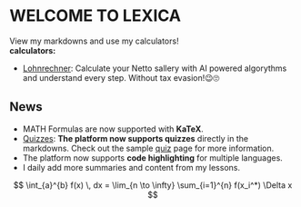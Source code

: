 # WELCOME TO LEXICA

View my markdowns and use my calculators!
\
**calculators:**

- [Lohnrechner](/lohnrechner): Calculate your Netto sallery with AI powered algorythms and understand every step. Without tax evasion!😉🙄

## News

- MATH Formulas are now supported with **KaTeX**.
- [Quizzes](/else/textquiz): **The platform now supports quizzes** directly in the markdowns. Check out the sample [quiz](/else/textquiz) page for more information.
- The platform now supports **code highlighting** for multiple languages.
- I daily add more summaries and content from my lessons.

$$
\int_{a}^{b} f(x) \, dx = \lim_{n \to \infty} \sum_{i=1}^{n} f(x_i^*) \Delta x
$$
